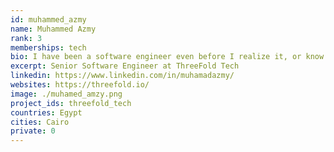```yaml
---
id: muhammed_azmy
name: Muhammed Azmy
rank: 3
memberships: tech
bio: I have been a software engineer even before I realize it, or know what to call it. Since i started copying pieces of code to my first MSX computer. I have the passion to build, I have a passion to save the planet, and the future of my kids. I have passion for art. What I am doing at threefold is combination of all my passions, writing beautiful, almost artistic pieces of software, to build a system to give freedom to the people, reduce carbon emissions, and to save the future.
excerpt: Senior Software Engineer at ThreeFold Tech
linkedin: https://www.linkedin.com/in/muhamadazmy/
websites: https://threefold.io/
image: ./muhamed_amzy.png
project_ids: threefold_tech
countries: Egypt
cities: Cairo
private: 0
---
```



